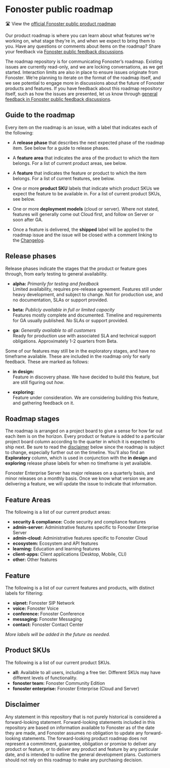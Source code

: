 # Fonoster public roadmap

🛣️ View the [official Fonoster public product roadmap](https://github.com/orgs/fonoster/projects/9/views/1?layout=board)

Our product roadmap is where you can learn about what features we're working on, what stage they're in, and when we expect to bring them to you. Have any questions or comments about items on the roadmap? Share your feedback via [Fonoster public feedback discussions](https://github.com/fonoster/fonoster/discussions/204). 

The roadmap repository is for communicating Fonoster’s roadmap. Existing issues are currently read-only, and we are locking conversations, as we get started. Interaction limits are also in place to ensure issues originate from Fonoster. We’re planning to iterate on the format of the roadmap itself, and we see potential to engage more in discussions about the future of Fonoster products and features. If you have feedback about this roadmap repository itself, such as how the issues are presented, let us know through [general feedback in Fonoster public feedback discussions](https://github.com/fonoster/fonoster/discussions/204).

## Guide to the roadmap

Every item on the roadmap is an issue, with a label that indicates each of the following:

- A **release phase** that describes the next expected phase of the roadmap item. See below for a guide to release phases. 

- A **feature area** that indicates the area of the product to which the item belongs. For a list of current product areas, see below.

- A **feature** that indicates the feature or product to which the item belongs. For a list of current features, see below. 

- One or more **product SKU** labels that indicate which product SKUs we expect the feature to be available in. For a list of current product SKUs, see below.

- One or more **deployment models** (cloud or server). Where not stated, features will generally come out Cloud first, and follow on Server or soon after GA.

- Once a feature is delivered, the **shipped** label will be applied to the roadmap issue and the issue will be closed with a comment linking to the [Changelog](https://github.com/fonoster/fonoster/blob/main/CHANGELOG.md).

## Release phases

Release phases indicate the stages that the product or feature goes through, from early testing to general availability.

- **alpha:** *Primarily for testing and feedback*\
Limited availability, requires pre-release agreement. Features still under heavy development, and subject to change. Not for production use, and no documentation, SLAs or support provided.

- **beta:** *Publicly available in full or limited capacity*\
Features mostly complete and documented. Timeline and requirements for GA usually published. No SLAs or support provided.

- **ga:** *Generally available to all customers*\
Ready for production use with associated SLA and technical support obligations. Approximately 1-2 quarters from Beta.

Some of our features may still be in the exploratory stages, and have no timeframe available. These are included in the roadmap only for early feedback. These are marked as follows: 

- **in design:**\
Feature in discovery phase. We have decided to build this feature, but are still figuring out _how_.

- **exploring:**\
Feature under consideration. We are considering building this feature, and gathering feedback on it.

## Roadmap stages

The roadmap is arranged on a project board to give a sense for how far out each item is on the horizon. Every product or feature is added to a particular project board column according to the quarter in which it is expected to ship next. Be sure to read the [disclaimer](#disclaimer) below since the roadmap is subject to change, especially further out on the timeline. You'll also find an **Exploratory** column, which is used in conjunction with the **in design** and **exploring** release phase labels for when no timeframe is yet available.

Fonoster Enterprise Server has major releases on a quarterly basis, and minor releases on a monthly basis. Once we know what version we are delivering a feature, we will update the issue to indicate that information.

## Feature Areas

The following is a list of our current product areas:

- **security & compliance:** Code security and compliance features
- **admin-server:** Administrative features specific to Fonoster Enterprise Server
- **admin-cloud:** Administrative features specific to Fonoster Cloud
- **ecosystem:** Ecosystem and API features
- **learning:** Education and learning features
- **client-apps:** Client applications (Desktop, Mobile, CLI)
- **other:** Other features

## Feature

The following is a list of our current features and products, with distinct labels for filtering:

- **sipnet:** Fonoster SIP Network
- **voice:** Fonoster Voice
- **conference:** Fonoster Conference
- **messaging:** Fonoster Messaging
- **contact:** Fonoster Contact Center

_More labels will be added in the future as needed._

## Product SKUs 

The following is a list of our current product SKUs. 

- **all:** Available to all users, including a free tier. Different SKUs may have different levels of functionality.
- **fonoster team:** Fonoster Community Edition
- **fonoster enterprise:** Fonoster Enterprise (Cloud and Server)

## Disclaimer 

Any statement in this repository that is not purely historical is considered a forward-looking statement. Forward-looking statements included in this repository are based on information available to Fonoster as of the date they are made, and Fonoster assumes no obligation to update any forward-looking statements. The forward-looking product roadmap does not represent a commitment, guarantee, obligation or promise to deliver any product or feature, or to deliver any product and feature by any particular date, and is intended to outline the general development plans. Customers should not rely on this roadmap to make any purchasing decision.
